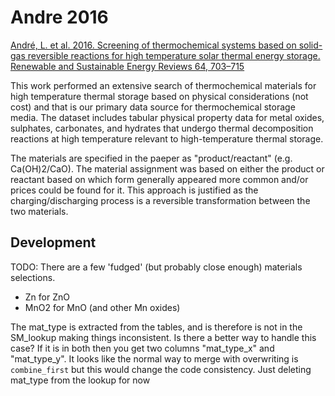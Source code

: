 # Andre 2016

[André, L. et al. 2016. Screening of thermochemical systems based on solid-gas reversible reactions for high temperature solar thermal energy storage. Renewable and Sustainable Energy Reviews 64, 703–715 ](https://doi.org/10.1016/j.rser.2016.06.043)

This work performed an extensive search of thermochemical materials for high temperature thermal storage based on physical considerations (not cost) and that is our primary data source for thermochemical storage media. The dataset includes tabular physical property data for metal oxides, sulphates, carbonates, and hydrates that undergo thermal decomposition reactions at high temperature relevant to high-temperature thermal storage.

The materials are specified in the paeper as "product/reactant" (e.g. Ca(OH)2/CaO). The material assignment was based on either the product or reactant based on which form generally appeared more common and/or prices could be found for it. This approach is justified as the charging/discharging process is a reversible transformation between the two materials. 

## Development

TODO: There are a few 'fudged' (but probably close enough) materials selections. 
* Zn for ZnO
* MnO2 for MnO (and other Mn oxides)

The mat_type is extracted from the tables, and is therefore is not in the SM_lookup making things inconsistent. Is there a better way to handle this case? If it is in both then you get two columns "mat_type_x" and "mat_type_y". It looks like the normal way to merge with overwriting is `combine_first` but this would change the code consistency. Just deleting mat_type from the lookup for now